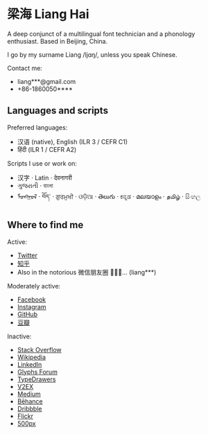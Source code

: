 # 梁海 Liang Hai

A deep conjunct of a multilingual font technician and a phonology enthusiast. Based in Beijing, China.

I go by my surname Liang /ljɑŋ/, unless you speak Chinese.

Contact me:

- liang\*\*\*@gmail.com
- +86-1860050\*\*\*\*

## Languages and scripts

Preferred languages:

- 汉语 (native), English (ILR 3 / CEFR C1)
- हिंदी (ILR 1 / CEFR A2)

Scripts I use or work on:

- 汉字 · Latin · देवनागरी
- ગુજરાતી · বাংলা
- ᠮᠣᠩᠭᠣᠯ · བོད་ · ਗੁਰਮੁਖੀ · ଓଡ଼ିଆ · తెలుగు · ಕನ್ನಡ · മലയാളം · தமிழ் · සිංහල

## Where to find me

Active:

- [Twitter](https://twitter.com/lianghai)
- [知乎](https://zhihu.com/people/lianghai)
- Also in the notorious 微信朋友圈 🤦🏻‍♂️… (liang\*\*\*)

Moderately active:

- [Facebook](https://facebook.com/lianghai)
- [Instagram](https://instagram.com/lianghai)
- [GitHub](https://github.com/lianghai)
- [豆瓣](https://douban.com/people/thestral)

Inactive:

- [Stack Overflow](https://stackoverflow.com/users/7603006)
- [Wikipedia](https://en.wikipedia.org/wiki/User:梁海)
- [LinkedIn](https://linkedin.com/in/lianghai)
- [Glyphs Forum](https://forum.glyphsapp.com/users/lianghai)
- [TypeDrawers](http://typedrawers.com/profile/2413/lianghai)
- [V2EX](https://www.v2ex.com/member/lianghai)
- [Medium](https://medium.com/@lianghai)
- [Bēhance](https://behance.net/lianghai)
- [Dribbble](https://dribbble.com/lianghai)
- [Flickr](https://flickr.com/photos/liang-hai)
- [500px](https://500px.com/lianghai)
